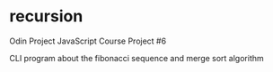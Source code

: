 # recursion
Odin Project JavaScript Course Project #6

CLI program about the fibonacci sequence and merge sort algorithm
